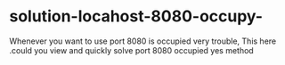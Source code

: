 # solution-locahost-8080-occupy-
 Whenever you want to use port 8080 is occupied very trouble, This here .could you view and quickly solve port 8080 occupied yes method
